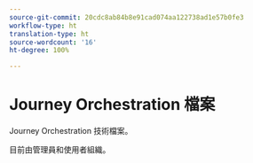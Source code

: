 ```yaml
---
source-git-commit: 20cdc8ab84b8e91cad074aa122738ad1e57b0fe3
workflow-type: ht
translation-type: ht
source-wordcount: '16'
ht-degree: 100%

---
```

# Journey Orchestration 檔案

Journey Orchestration 技術檔案。

目前由管理員和使用者組織。
